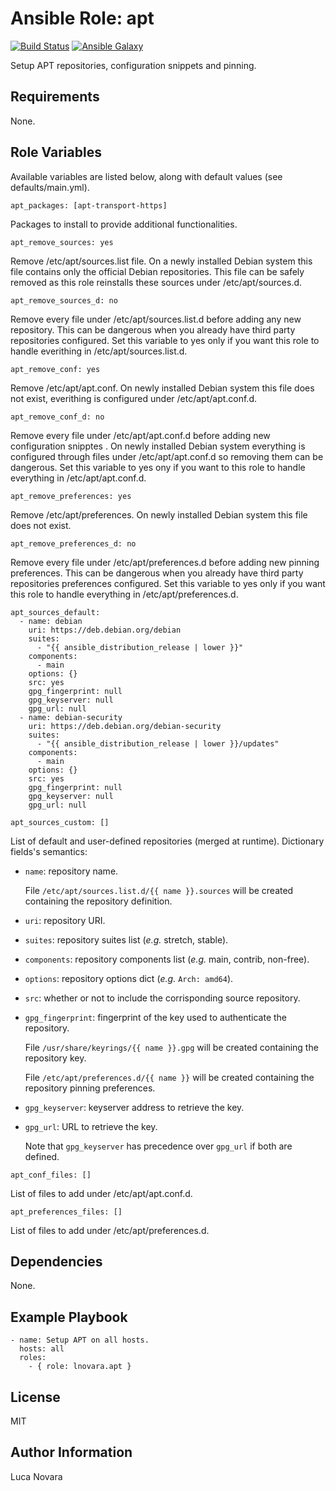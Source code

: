 Ansible Role: apt
=========

[![Build Status](https://travis-ci.org/lnovara/ansible-apt.svg?branch=master)](https://travis-ci.org/lnovara/ansible-apt)
[![Ansible Galaxy](https://img.shields.io/ansible/role/23007.svg)](https://galaxy.ansible.com/lnovara/apt)

Setup APT repositories, configuration snippets and pinning.

Requirements
------------

None.

Role Variables
--------------

Available variables are listed below, along with default values (see
defaults/main.yml).

    apt_packages: [apt-transport-https]

Packages to install to provide additional functionalities.

    apt_remove_sources: yes

Remove /etc/apt/sources.list file. On a newly installed Debian system this file
contains only the official Debian repositories. This file can be safely removed
as this role reinstalls these sources under /etc/apt/sources.d.

    apt_remove_sources_d: no

Remove every file under /etc/apt/sources.list.d before adding any new
repository. This can be dangerous when you already have third party repositories
configured. Set this variable to yes only if you want this role to handle
everithing in /etc/apt/sources.list.d.

    apt_remove_conf: yes

Remove /etc/apt/apt.conf. On newly installed Debian system this file does not
exist, everithing is configured under /etc/apt/apt.conf.d.

    apt_remove_conf_d: no

Remove every file under /etc/apt/apt.conf.d before adding new configuration
snipptes . On newly installed Debian system everything is configured through
files under /etc/apt/apt.conf.d so removing them can be dangerous. Set this
variable to yes ony if you want to this role to handle everything in
/etc/apt/apt.conf.d.

    apt_remove_preferences: yes

Remove /etc/apt/preferences. On newly installed Debian system this file does not
exist.

    apt_remove_preferences_d: no

Remove every file under /etc/apt/preferences.d before adding new pinning
preferences. This can be dangerous when you already have third party
repositories preferences configured. Set this variable to yes only if you want
this role to handle everything in /etc/apt/preferences.d.

    apt_sources_default:
      - name: debian
        uri: https://deb.debian.org/debian
        suites:
          - "{{ ansible_distribution_release | lower }}"
        components:
          - main
        options: {}
        src: yes
        gpg_fingerprint: null
        gpg_keyserver: null
        gpg_url: null
      - name: debian-security
        uri: https://deb.debian.org/debian-security
        suites:
          - "{{ ansible_distribution_release | lower }}/updates"
        components:
          - main
        options: {}
        src: yes
        gpg_fingerprint: null
        gpg_keyserver: null
        gpg_url: null

    apt_sources_custom: []

List of default and user-defined repositories (merged at runtime).
Dictionary fields's semantics:
* `name`: repository name.

  File ``/etc/apt/sources.list.d/{{ name }}.sources`` will be created containing
  the repository definition.
* `uri`: repository URI.
* `suites`: repository suites list (*e.g.* stretch, stable).
* `components`: repository components list (*e.g.* main, contrib, non-free).
* `options`: repository options dict (*e.g.* ``Arch: amd64``).
* `src`: whether or not to include the corrisponding source repository.
* `gpg_fingerprint`: fingerprint of the key used to authenticate the repository.

  File ``/usr/share/keyrings/{{ name }}.gpg`` will be created containing the
  repository key.

  File ``/etc/apt/preferences.d/{{ name }}`` will be created containing the
  repository pinning preferences.
* `gpg_keyserver`: keyserver address to retrieve the key.
* `gpg_url`: URL to retrieve the key.

  Note that `gpg_keyserver` has precedence over ``gpg_url`` if both are defined.

[//]: # (This comment is useful only to and a list.)

    apt_conf_files: []

List of files to add under /etc/apt/apt.conf.d.

    apt_preferences_files: []

List of files to add under /etc/apt/preferences.d.


Dependencies
------------

None.

Example Playbook
----------------

    - name: Setup APT on all hosts.
      hosts: all
      roles:
        - { role: lnovara.apt }

License
-------

MIT

Author Information
------------------

Luca Novara
